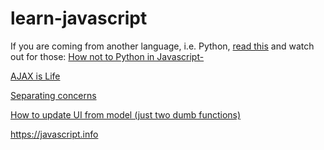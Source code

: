 # learn-javascript

If you are coming from another language, i.e. Python, [read this](https://learnxinyminutes.com/docs/javascript/)
and watch out for those: [How not to Python in Javascript-](https://github.com/maciejjankowski/learn-javascript/wiki/How-to-Python-in-Javascript)



[AJAX is Life](https://github.com/maciejjankowski/ajax-is-life)

[Separating concerns](http://hackflow.com/blog/2015/03/08/boiling-react-down-to-few-lines-in-jquery/)

[How to update UI from model (just two dumb functions)](https://jsbin.com/dapeha/)

https://javascript.info






